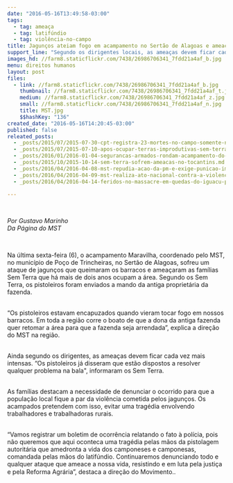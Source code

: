 ```yaml
---
date: "2016-05-16T13:49:58-03:00"
tags:
  - tag: ameaça
  - tag: latifúndio
  - tag: violência-no-campo
title: Jagunços ateiam fogo em acampamento no Sertão de Alagoas e ameaçam Sem Terra
support_line: "Segundo os dirigentes locais, as ameaças devem ficar cada vez mais intensas uma vez que os pistoleiros afirmaram estar dispostos a resolver qualquer problema \"na bala\". "
images_hd: //farm8.staticflickr.com/7438/26986706341_7fdd21a4af_b.jpg
menu: direitos humanos
layout: post
files:
  - link: //farm8.staticflickr.com/7438/26986706341_7fdd21a4af_b.jpg
    thumbnail: //farm8.staticflickr.com/7438/26986706341_7fdd21a4af_t.jpg
    medium: //farm8.staticflickr.com/7438/26986706341_7fdd21a4af_z.jpg
    small: //farm8.staticflickr.com/7438/26986706341_7fdd21a4af_n.jpg
    title: MST.jpg
    $$hashKey: "136"
created_date: "2016-05-16T14:20:45-03:00"
published: false
releated_posts:
  - _posts/2015/07/2015-07-30-cpt-registra-23-mortes-no-campo-somente-no-primeiro-semestre-de-2015.md
  - _posts/2015/07/2015-07-10-apos-ocupar-terras-improdutivas-sem-terra-sao-ameacados-em-mg.md
  - _posts/2016/01/2016-01-04-segurancas-armados-rondam-acampamento-do-mst-no-para.md
  - _posts/2015/10/2015-10-14-sem-terra-sofrem-ameacas-no-tocantins.md
  - _posts/2016/04/2016-04-08-mst-repudia-acao-da-pm-e-exige-punicao-imediata-dos-responsaveis-pelo-crime-cometido-contra-os-sem-terra-no-parana.md
  - _posts/2016/04/2016-04-09-mst-realiza-ato-nacional-contra-a-violencia-em-solidariedade-as-familias-dos-mortos-e-pela-reforma-agraria-em-quedas-do-iguacu.md
  - _posts/2016/04/2016-04-14-feridos-no-massacre-em-quedas-do-iguacu-pr-sao-tratados-como-reus.md

---
```

<p>&nbsp;</p>

<p><em>Por Gustavo Marinho<br />
Da P&aacute;gina do MST</em></p>

<p>&nbsp;</p>

<p>Na&nbsp;&uacute;ltima&nbsp;sexta-feira&nbsp;(6),&nbsp;o acampamento Maravilha, coordenado pelo MST, no munic&iacute;pio de Po&ccedil;o de Trincheiras, no Sert&atilde;o de Alagoas, sofreu um ataque de&nbsp;jagun&ccedil;os que queimaram os barracos&nbsp;e&nbsp;amea&ccedil;aram as fam&iacute;lias Sem Terra que h&aacute;&nbsp;mais de dois anos ocupam a &aacute;rea. Segundo os Sem Terra, os pistoleiros foram enviados a mando da antiga propriet&aacute;ria da fazenda.</p>

<p><br />
&ldquo;Os pistoleiros estavam encapuzados quando vieram tocar fogo em&nbsp;nossos barracos. Em toda a regi&atilde;o corre o boato de que a dona da antiga fazenda quer retomar a&nbsp;&aacute;rea&nbsp;para que&nbsp;a fazenda seja arrendada&rdquo;, explica a dire&ccedil;&atilde;o do MST na regi&atilde;o.</p>

<p><br />
Ainda segundo os dirigentes, as amea&ccedil;as devem ficar cada vez mais intensas. &ldquo;Os pistoleiros j&aacute; disseram que est&atilde;o dispostos a resolver qualquer problema na bala&quot;, informaram os Sem Terra.</p>

<p><br />
As fam&iacute;lias destacam a necessidade de denunciar o ocorrido para que a popula&ccedil;&atilde;o local fique a par da viol&ecirc;ncia&nbsp;cometida pelos jagun&ccedil;os. Os acampados pretendem com isso,&nbsp;evitar&nbsp;uma trag&eacute;dia envolvendo trabalhadores e trabalhadoras rurais.</p>

<p><br />
&ldquo;Vamos registrar um boletim de ocorr&ecirc;ncia relatando o fato &agrave; pol&iacute;cia, pois n&atilde;o queremos que aqui oconteca&nbsp;uma trag&eacute;dia pelas m&atilde;os da pistolagem autorit&aacute;ria que amedronta a vida dos camponeses e camponesas, comandada pelas m&atilde;os do latif&uacute;ndio.&nbsp;Continuaremos denunciando todo e qualquer ataque que ameace a nossa vida, resistindo e em luta pela justi&ccedil;a e pela Reforma Agr&aacute;ria&rdquo;,&nbsp;<span style="line-height: 20.8px;">destaca</span><span style="line-height: 20.8px;">&nbsp;a d</span><span style="line-height: 20.8px;">ire&ccedil;&atilde;o do Movimento</span><span style="line-height: 20.8px;">..</span></p>
